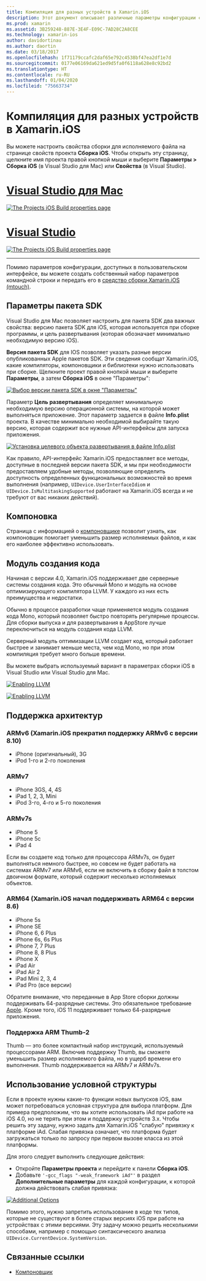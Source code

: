 ```yaml
---
title: Компиляция для разных устройств в Xamarin.iOS
description: Этот документ описывает различные параметры конфигурации сборки, которые можно использовать для настройки сборки Xamarin.iOS для различных устройств.
ms.prod: xamarin
ms.assetid: 3B259248-887E-3E4F-E09C-7AD28C2A8CEE
ms.technology: xamarin-ios
author: davidortinau
ms.author: daortin
ms.date: 03/18/2017
ms.openlocfilehash: 1f71179ccafc2daf65e792c4538bf47ea2df1e7d
ms.sourcegitcommit: 0177e06169da621ed9d5fa0f6118a628e8c92bd2
ms.translationtype: HT
ms.contentlocale: ru-RU
ms.lasthandoff: 01/04/2020
ms.locfileid: "75663734"
---
```

# <a name="compiling-for-different-devices-in-xamarinios"></a>Компиляция для разных устройств в Xamarin.iOS

Вы можете настроить свойства сборки для исполняемого файла на странице свойств проекта **Сборка iOS**. Чтобы открыть эту страницу, щелкните имя проекта правой кнопкой мыши и выберите **Параметры > Сборка iOS** (в Visual Studio для Mac) или **Свойства** (в Visual Studio).

# <a name="visual-studio-for-mactabmacos"></a>[Visual Studio для Mac](#tab/macos)

[![](compiling-for-different-devices-images/image1.png "The Projects iOS Build properties page")](compiling-for-different-devices-images/image1.png#lightbox) 

# <a name="visual-studiotabwindows"></a>[Visual Studio](#tab/windows)

[![](compiling-for-different-devices-images/image1a.png "The Projects iOS Build properties page")](compiling-for-different-devices-images/image1a.png#lightbox)

-----

Помимо параметров конфигурации, доступных в пользовательском интерфейсе, вы можете создать собственный набор параметров командной строки и передать его в [средство сборки Xamarin.iOS (mtouch)](~/ios/deploy-test/mtouch.md).

## <a name="sdk-options"></a>Параметры пакета SDK

Visual Studio для Mac позволяет настроить для пакета SDK два важных свойства: версию пакета SDK для iOS, которая используется при сборке программы, и цель развертывания (которая обозначает минимально необходимую версию iOS).

**Версия пакета SDK** для IOS позволяет указать разные версии опубликованных Apple пакетов SDK. Эти сведения сообщат Xamarin.iOS, какие компиляторы, компоновщики и библиотеки нужно использовать при сборке. Щелкните проект правой кнопкой мыши и выберите **Параметры**, а затем **Сборка iOS** в окне "Параметры":

[![Выбор версии пакета SDK в окне "Параметры"](compiling-for-different-devices-images/sdk-version-sml.png)](compiling-for-different-devices-images/sdk-version.png#lightbox)

Параметр **Цель развертывания** определяет минимальную необходимую версию операционной системы, на которой может выполняться приложение. Этот параметр задается в файле **Info.plist** проекта. В качестве минимально необходимой выбирайте такую версию, которая содержит все нужные API-интерфейсы для запуска приложения.

[![Установка целевого объекта развертывания в файле Info.plist](compiling-for-different-devices-images/deployment-target-sml.png)](compiling-for-different-devices-images/deployment-target.png#lightbox)

Как правило, API-интерфейс Xamarin.iOS предоставляет все методы, доступные в последней версии пакета SDK, и мы при необходимости предоставляем удобные методы, позволяющие определить доступность определенных функциональных возможностей во время выполнения (например, `UIDevice.UserInterfaceIdiom` и `UIDevice.IsMultitaskingSupported` работают на Xamarin.iOS всегда и не требуют от вас никаких действий).

## <a name="linking"></a>Компоновка

Страница с информацией о [компоновщике](~/ios/deploy-test/linker.md) позволит узнать, как компоновщик помогает уменьшить размер исполняемых файлов, и как его наиболее эффективно использовать.

## <a name="code-generation-engine"></a>Модуль создания кода

Начиная с версии 4.0, Xamarin.iOS поддерживает две серверные системы создания кода. Это обычный Mono и модуль на основе оптимизирующего компилятора LLVM. У каждого из них есть преимущества и недостатки.

Обычно в процессе разработки чаще применяется модуль создания кода Mono, который позволяет быстро повторять регулярные процессы. Для сборки выпуска и для развертывания в AppStore лучше переключиться на модуль создания кода LLVM.

Серверный модуль оптимизации LLVM создает код, который работает быстрее и занимает меньше места, чем код Mono, но при этом компиляция требует много больше времени.

Вы можете выбрать используемый вариант в параметрах сборки iOS в Visual Studio или Visual Studio для Mac.

[![](compiling-for-different-devices-images/image2.png "Enabling LLVM")](compiling-for-different-devices-images/image2.png#lightbox)

[![](compiling-for-different-devices-images/image2a.png "Enabling LLVM")](compiling-for-different-devices-images/image2a.png#lightbox)

## <a name="architecture-support"></a>Поддержка архитектур

### <a name="armv6-xamarinios-discontinued-support-for-armv6-with-v810"></a>ARMv6 (Xamarin.iOS прекратил поддержку ARMv6 с версии 8.10)

- iPhone (оригинальный), 3G
- iPod 1-го и 2-го поколения

### <a name="armv7"></a>ARMv7

- iPhone 3GS, 4, 4S
- iPad 1, 2, 3, Mini
- iPod 3-го, 4-го и 5-го поколения

### <a name="armv7s"></a>ARMv7s

- iPhone 5
- iPhone 5c
- iPad 4

Если вы создаете код только для процессора ARMv7s, он будет выполняться немного быстрее, но совсем не будет работать на системах ARMv7 или ARMv6, если не включить в сборку файл в толстом двоичном формате, который содержит несколько исполняемых объектов.

### <a name="arm64-xamarinios-started-supporting-arm64-in-v86"></a>ARM64 (Xamarin.iOS начал поддерживать ARM64 с версии 8.6)

- iPhone 5s
- iPhone SE
- iPhone 6, 6 Plus
- iPhone 6s, 6s Plus
- iPhone 7, 7 Plus
- iPhone 8, 8 Plus
- iPhone X
- iPad Air
- iPad Air 2
- iPad Mini 2, 3, 4
- iPad Pro (все версии)

Обратите внимание, что переданные в App Store сборки должны поддерживать 64-разрядные системы. Это обязательное требование [Apple](https://developer.apple.com/news/?id=12172014b). Кроме того, iOS 11 поддерживает только 64-разрядные приложения.

### <a name="arm-thumb-2-support"></a>Поддержка ARM Thumb-2

Thumb — это более компактный набор инструкций, используемый процессорами ARM. Включив поддержку Thumb, вы сможете уменьшить размер исполняемого файла, но в ущерб времени его выполнения. Thumb поддерживается на ARMv7 и ARMv7s.

## <a name="conditional-framework-usage"></a>Использование условной структуры

Если в проекте нужны какие-то функции новых выпусков iOS, вам может потребоваться условная структура для выбора платформ. Для примера предположим, что вы хотите использовать iAd при работе на iOS 4.0, но не терять при этом и поддержку устройств 3.x. Чтобы решить эту задачу, нужно задать для Xamarin.iOS "слабую" привязку к платформе iAd. Слабая привязка означает, что платформа будет загружаться только по запросу при первом вызове класса из этой платформы.

Для этого следует выполнить следующие действия:

- Откройте **Параметры проекта** и перейдите к панели **Сборка iOS**.
- Добавьте `'-gcc_flags "-weak_framework iAd"'` в раздел **Дополнительные параметры** для каждой конфигурации, к которой должна действовать слабая привязка:

[![](compiling-for-different-devices-images/image3.png "Additional Options")](compiling-for-different-devices-images/image3.png#lightbox)

Помимо этого, нужно запретить использование в коде тех типов, которые не существуют в более старых версиях iOS при работе на устройствах с этими версиями. Эту задачу можно решить несколькими способами, например с помощью синтаксического анализа `UIDevice.CurrentDevice.SystemVersion`.

## <a name="related-links"></a>Связанные ссылки

- [Компоновщик](~/ios/deploy-test/linker.md)
